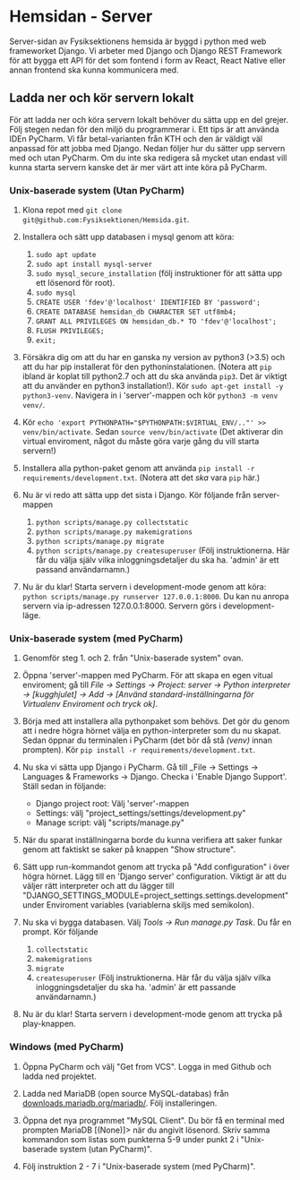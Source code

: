 # Hemsidan - Server

Server-sidan av Fysiksektionens hemsida är byggd i python med web frameworket Django. Vi arbeter med Django och Django REST Framework för att bygga ett API för det som fontend i form av React, React Native eller annan frontend ska kunna kommunicera med.

## Ladda ner och kör servern lokalt
För att ladda ner och köra servern lokalt behöver du sätta upp en del grejer. Följ stegen nedan för den miljö du programmerar i. Ett tips är att använda IDEn PyCharm. Vi får betal-varianten från KTH och den är väldigt väl anpassad för att jobba med Django. Nedan följer hur du sätter upp servern med och utan PyCharm. Om du inte ska redigera så mycket utan endast vill kunna starta servern kanske det är mer värt att inte köra på PyCharm.

### Unix-baserade system (Utan PyCharm)
1. Klona repot med ```git clone git@github.com:Fysiksektionen/Hemsida.git```.

2. Installera och sätt upp databasen i mysql genom att köra:
    1. ```sudo apt update```
    2. ```sudo apt install mysql-server```
    3. ```sudo mysql_secure_installation``` (följ instruktioner för att sätta upp ett lösenord för root).
    4. ```sudo mysql```
    5. ```CREATE USER 'fdev'@'localhost' IDENTIFIED BY 'password';```
    6. ```CREATE DATABASE hemsidan_db CHARACTER SET utf8mb4;```
    7. ```GRANT ALL PRIVILEGES ON hemsidan_db.* TO 'fdev'@'localhost';```
    8. ```FLUSH PRIVILEGES;```
    9. ```exit;```

3. Försäkra dig om att du har en ganska ny version av python3 (>3.5) och att du har pip installerat för den pythoninstalationen. (Notera att ```pip``` ibland är koplat till python2.7 och att du ska använda ```pip3```. Det är viktigt att du använder en python3 installation!). Kör ```sudo apt-get install -y python3-venv```. Navigera in i 'server'-mappen och kör ```python3 -m venv venv/```.

4. Kör ```echo 'export PYTHONPATH="$PYTHONPATH:$VIRTUAL_ENV/.."' >> venv/bin/activate```. Sedan ```source venv/bin/activate``` (Det aktiverar din virtual enviroment, något du måste göra varje gång du vill starta servern!)

5. Installera alla python-paket genom att använda ```pip install -r requirements/development.txt```. (Notera att det _ska_ vara ```pip``` här.)

6. Nu är vi redo att sätta upp det sista i Django. Kör följande från server-mappen
    1. ```python scripts/manage.py collectstatic```
    2. ```python scripts/manage.py makemigrations```
    3. ```python scripts/manage.py migrate```
    4. ```python scripts/manage.py createsuperuser``` (Följ instruktionerna. Här får du välja själv vilka inloggningsdetaljer du ska ha. 'admin' är ett passand användarnamn.)

7. Nu är du klar! Starta servern i development-mode genom att köra: ```python scripts/manage.py runserver 127.0.0.1:8000```. Du kan nu anropa servern via ip-adressen 127.0.0.1:8000. Servern görs i development-läge.

### Unix-baserade system (med PyCharm)
1. Genomför steg 1. och 2. från "Unix-baserade system" ovan.

2. Öppna 'server'-mappen med PyCharm. För att skapa en egen vitual enviroment; gå till _File -> Settings -> Project: server -> Python interpreter -> \[kugghjulet\] -> Add -> \[Använd standard-inställningarna för Virtualenv Enviroment och tryck ok\]_.

3. Börja med att installera alla pythonpaket som behövs. Det gör du genom att i nedre högra hörnet välja en python-interpreter som du nu skapat. Sedan öppnar du terminalen i PyCharm (det bör då stå _(venv)_ innan prompten). Kör ```pip install -r requirements/development.txt```.

4. Nu ska vi sätta upp Django i PyCharm. Gå till _File -> Settings -> Languages & Frameworks -> Django. Checka i 'Enable Django Support'. Ställ sedan in följande:
   - Django project root: Välj 'server'-mappen
   - Settings: välj "project_settings/settings/development.py"
   - Manage script: välj "scripts/manage.py"
   
5. När du sparat inställningarna borde du kunna verifiera att saker funkar genom att faktiskt se saker på knappen "Show structure".

6. Sätt upp run-kommandot genom att trycka på "Add configuration" i över högra hörnet. Lägg till en 'Django server' configuration. Viktigt är att du väljer rätt interpreter och att du lägger till "DJANGO_SETTINGS_MODULE=project_settings.settings.development" under Enviroment variables (variablerna skiljs med semikolon).

7. Nu ska vi bygga databasen. Välj _Tools -> Run manage.py Task_. Du får en prompt. Kör följande 
    1. ```collectstatic```
    2. ```makemigrations```
    3. ```migrate```
    4. ```createsuperuser``` (Följ instruktionerna. Här får du välja själv vilka inloggningsdetaljer du ska ha. 'admin' är ett passande användarnamn.)

8. Nu är du klar! Starta servern i development-mode genom att trycka på play-knappen.

### Windows (med PyCharm)
1. Öppna PyCharm och välj "Get from VCS". Logga in med Github och ladda ned projektet.

2. Ladda ned MariaDB (open source MySQL-databas) från [downloads.mariadb.org/mariadb/](downloads.mariadb.org/mariadb/). Följ installeringen.

3. Öppna det nya programmet "MySQL Client". Du bör få en terminal med prompten MariaDB [(None)]> när du angivit lösenord. Skriv samma kommandon som listas som punkterna 5-9 under punkt 2 i "Unix-baserade system (utan PyCharm)".

4. Följ instruktion 2 - 7 i "Unix-baserade system (med PyCharm)".
